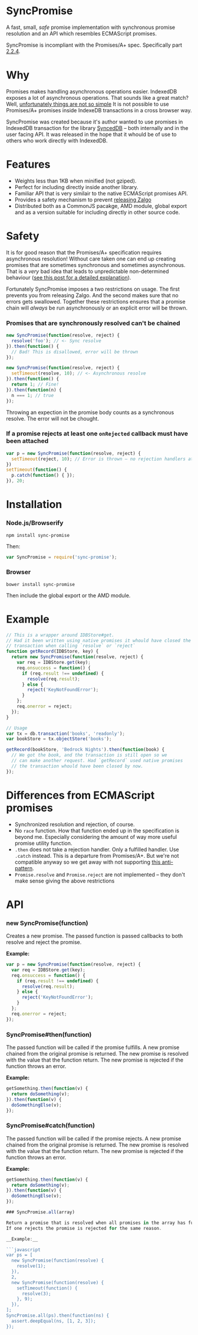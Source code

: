 # SyncPromise

A fast, small, _safe_ promise implementation with synchronous promise resolution
and an API which resembles ECMAScript promises.

SyncPromise is incompliant with the Promises/A+ spec. Specifically part
[2.2.4](https://promisesaplus.com/#point-34).

Why
===

Promises makes handling asynchronous operations easier. IndexedDB exposes a lot of
asynchronous operations. That sounds like a great match? Well, [unfortunately things
are not so simple](http://stackoverflow.com/questions/28388129/inconsistent-interplay-between-indexeddb-transactions-and-promises/)
It is not possible to use Promises/A+ promises inside IndexeDB transactions in
a cross browser way.

SyncPromise was created because it's author wanted to use promises in
IndexedDB transaction for the library [SyncedDB](https://github.com/paldepind/synceddb)
– both internally and in the user facing API. It was released in the hope that
it whould be of use to others who work directly with IndexedDB.

Features
========

* Weights less than 1KB when minified (not gziped).
* Perfect for including directly inside another library.
* Familiar API that is very similair to the native ECMAScript promises API.
* Provides a safety mechanism to prevent [releasing Zalgo](http://blog.izs.me/post/59142742143/designing-apis-for-asynchrony)
* Distributed both as a CommonJS pacakge, AMD module, global export and as a
  version suitable for including directly in other source code.

Safety
======

It is for good reason that the Promises/A+ specification requires asynchronous
resolution! Without care taken one can end up creating promises that are
sometimes synchronous and sometimes asynchronous. That is a _very_ bad idea
that leads to unpredictable non-determined behaviour ([see this post for a
detailed explanation](http://blog.ometer.com/2011/07/24/callbacks-synchronous-and-asynchronous/)).

Fortunately SyncPromise imposes a two restrictions on usage. The first prevents
you from releasing Zalgo. And the second makes sure that no errors gets
swallowed. Together these restrictions ensures that a promise chain will
_always_ be run asynchronously or an explicit error will be thrown.

### Promises that are synchronously resolved can't be chained

```javascript
new SyncPromise(function(resolve, reject) {
  resolve('foo'); // <- Sync resolve
}).then(function() {
  // Bad! This is disallowed, error will be thrown
});

new SyncPromise(function(resolve, reject) {
  setTimeout(resolve, 10); // <- Asynchronous resolve
}).then(function() {
  return 1; // Fine!
}).then(function(n) {
  n === 1; // true
});
```

Throwing an expection in the promise body counts as a synchronous resolve.
The error will not be chought.

### If a promise rejects at least one `onRejected` callback must have been attached

```javascript
var p = new SyncPromise(function(resolve, reject) {
  setTimeout(reject, 10); // Error is thrown – no rejection handlers attached yet
})
setTimeout(function() {
  p.catch(function() { });
}), 20;
```

Installation
============

### Node.js/Browserify
```
npm install sync-promise
```
Then:
```javascript
var SyncPromise = require('sync-promise');
```

### Browser
```
bower install sync-promise
```
Then include the global export or the AMD module.


Example
=======

```javascript
// This is a wrapper around IDBStore#get.
// Had it been written using native promises it whould have closed the
// transaction when calling `resolve` or `reject`
function getRecord(IDBStore, key) {
  return new SyncPromise(function(resolve, reject) {
    var req = IDBStore.get(key);
    req.onsuccess = function() {
      if (req.result !== undefined) {
        resolve(req.result);
      } else {
        reject('KeyNotFoundError');
      }
    };
    req.onerror = reject;
  });
}

// Usage
var tx = db.transaction('books', 'readonly');
var bookStore = tx.objectStore('books');

getRecord(bookStore, 'Bedrock Nights').then(function(book) {
  // We got the book, and the transaction is still open so we
  // can make another request. Had `getRecord` used native promises
  // the transaction whould have been closed by now.
});
```

Differences from ECMAScript promises
====================================

* Synchronized resolution and rejection, of course.
* No `race` function. How that function ended up in the specification is beyond
  me. Especially considering the amount of way more useful promise utility function.
* `.then` does not take a rejection handler. Only a fulfilled handler. Use `.catch`
  instead. This is a departure from Promises/A+. But we're not compatible anyway
  so we get away with not supporting [this anti-pattern](https://github.com/petkaantonov/bluebird/wiki/Promise-anti-patterns#the-thensuccess-fail-anti-pattern).
* `Promise.resolve` and `Promise.reject` are not implemented – they don't make sense
  giving the above restrictions

API
===

### new SyncPromise(function)

Creates a new promise. The passed function is passed callbacks to both resolve and reject the promise.

__Example:__

```javascript
var p = new SyncPromise(function(resolve, reject) {
  var req = IDBStore.get(key);
  req.onsuccess = function() {
    if (req.result !== undefined) {
      resolve(req.result);
    } else {
      reject('KeyNotFoundError');
    }
  };
  req.onerror = reject;
});
```

### SyncPromise#then(function)

The passed function will be called if the promise fulfills. A new promise
chained from the original promise is returned. The new promise is resolved with
the value that the function return. The new promise is rejected if the function
throws an error.

__Example:__

```javascript
getSomething.then(function(v) {
  return doSomething(v);
}).then(function(v) {
  doSomethingElse(v);
});

```

### SyncPromise#catch(function)

The passed function will be called if the promise rejects. A new promise
chained from the original promise is returned. The new promise is resolved with
the value that the function return. The new promise is rejected if the function
throws an error.

__Example:__

```javascript
getSomething.then(function(v) {
  return doSomething(v);
}).then(function(v) {
  doSomethingElse(v);
});

### SyncPromise.all(array)

Return a promise that is resolved when all promises in the array has fulfilled.
If one rejects the promise is rejected for the same reason.

__Example:__

```javascript
var ps = [
  new SyncPromise(function(resolve) {
    resolve(1);
  }),
  2,
  new SyncPromise(function(resolve) {
    setTimeout(function() {
      resolve(3);
    }, 9);
  }),
];
SyncPromise.all(ps).then(function(ns) {
  assert.deepEqual(ns, [1, 2, 3]);
});
```
